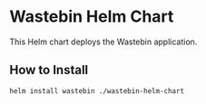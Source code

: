 # Wastebin Helm Chart

This Helm chart deploys the Wastebin application.

## How to Install

```bash
helm install wastebin ./wastebin-helm-chart

